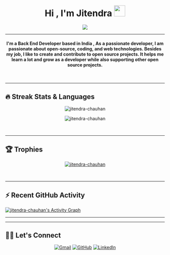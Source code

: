 

<h1 align="center">Hi , I'm Jitendra <img src="https://media.giphy.com/media/hvRJCLFzcasrR4ia7z/giphy.gif" width="35"></h1>
<p align="center">
  <a href="https://github.com/jitendra-chauhan"><img src="https://readme-typing-svg.herokuapp.com?lines=Back+End+Developer;NodeJs%20|%20JavaScript%20|%20Angular%20|%20React;Always%20learning%20new%20things&center=true&width=500&height=50"></a>
</p>
<hr/>
<!-- I am a Junior at Fr. CRCE pursuing B.E. in CSE. I like to Code, Design, Innovate and Experiment. I am an enthusiastic and a social person who loves to take up new challenges and learn new skills. I love meeting new people, exchanging ideas and spreading knowledge and positivity. -->

<h4 align="center">
I'm a Back End Developer based in India , As a passionate developer, I am passionate about open-source, coding, and web technologies.
	Besides my job, I like to create and contribute to open source projects. It helps me learn a lot and grow as a developer while also supporting other open source projects.
</h4>
<br>
<!--<div align="center">
  <a href="https://open.spotify.com/user/6s6pbtefezpookh8gwnkko15v">
    <img src="https://readme-spotify-tingz.vercel.app/api/now-playing">
  </a>
</div> -->
<hr/> 

## 🔥 Streak Stats & Languages
<p align="center"><img src="https://github-readme-streak-stats.herokuapp.com/?user=jitendra-chauhan&theme=algolia" alt="jitendra-chauhan" /></p>
<p align="center"><img src="https://github-readme-stats.vercel.app/api/top-langs/?username=jitendra-chauhan&theme=algolia&layout=compact" alt="jitendra-chauhan" /></p>

<br>
<hr/>

## 🏆 Trophies
<p align="center"> <a href="https://github.com/jitendra-chauhan"><img
      src="https://github-profile-trophy.vercel.app/?username=jitendra-chauhan&row=1&column=3&theme=algolia" alt="jitendra-chauhan" /></a>  </p>

<!-- algolia -->
<br>
<hr/>

## ⚡ Recent GitHub Activity
<a href="https://github.com/jitendra-chauhan"><img alt="jitendra-chauhan's Activity Graph" src="https://activity-graph.herokuapp.com/graph?username=jitendra-chauhan&custom_title=jitendra's%20Contribution%20Graph&theme=react-dark" /></a>


<hr/>

<!-- ## 🐍
  <br>
  <p align="center">
  <img src="https://raw.githubusercontent.com/jaypavasiya/jaypavasiya/output/github-contribution-grid-snake-dark.svg" alt="snake"></center>
</p> -->

<hr/>

## 🙋‍♀️ Let's Connect
<p align="center">
  <!-- <a href=""><img src="https://img.icons8.com/bubbles/50/000000/web.png" alt="Website"/></a> -->
	<a href="mailto:jitendrachauhan527@gmail.com"><img src="https://img.icons8.com/bubbles/50/000000/gmail.png" title='Gmail' alt="Gmail"/></a>
	<a href="https://github.com/jitendra-chauhan"><img src="https://img.icons8.com/bubbles/50/000000/github.png" title='GitHub' alt="GitHub"/></a>
	<a href="https://www.linkedin.com/in/jitendra-chauhan-aa6121138"><img src="https://img.icons8.com/bubbles/50/000000/linkedin.png" title='LinkedIn' alt="LinkedIn"/></a>
	<!-- <a href="https://twitter.com/jay_pavasiya"><img src="https://img.icons8.com/bubbles/50/000000/twitter-circled.png" title='Twitter' alt="twitter"/></a>
	<a href="https://stackoverflow.com/users/13516564/jay"><img src="https://img.icons8.com/bubbles/50/000000/module.png" title='Stack Overflow' alt="stack overflow"/></a>
	 <a href=""><img src="https://img.icons8.com/bubbles/50/000000/instagram.png" alt="Instagram"/></a>
	<a href=""><img src="https://img.icons8.com/bubbles/50/000000/youtube.png" alt="Youtube"/></a> -->
	
</p>
